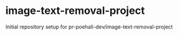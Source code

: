 # image-text-removal-project

Initial repository setup for pr-poehali-dev/image-text-removal-project